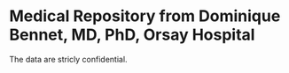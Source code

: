# Medical Repository from Dominique Bennet, MD, PhD, Orsay Hospital

The data are stricly confidential.
